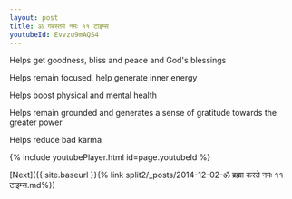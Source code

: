 ```yaml
---
layout: post
title: ॐ गबस्तये नमः ११ टाइम्स
youtubeId: Evvzu9mAQS4
---
```

 
 
Helps get goodness, bliss and peace and God's blessings
 
Helps remain focused, help generate inner energy 
 
Helps boost physical and mental health 
 
Helps remain grounded and generates a sense of gratitude towards the greater power 
 
Helps reduce bad karma
 
 
 
 


{% include youtubePlayer.html id=page.youtubeId %}
 
[Next]({{ site.baseurl }}{% link  split2/_posts/2014-12-02-ॐ ब्रह्मा करते नमः ११ टाइम्स.md%})
 

